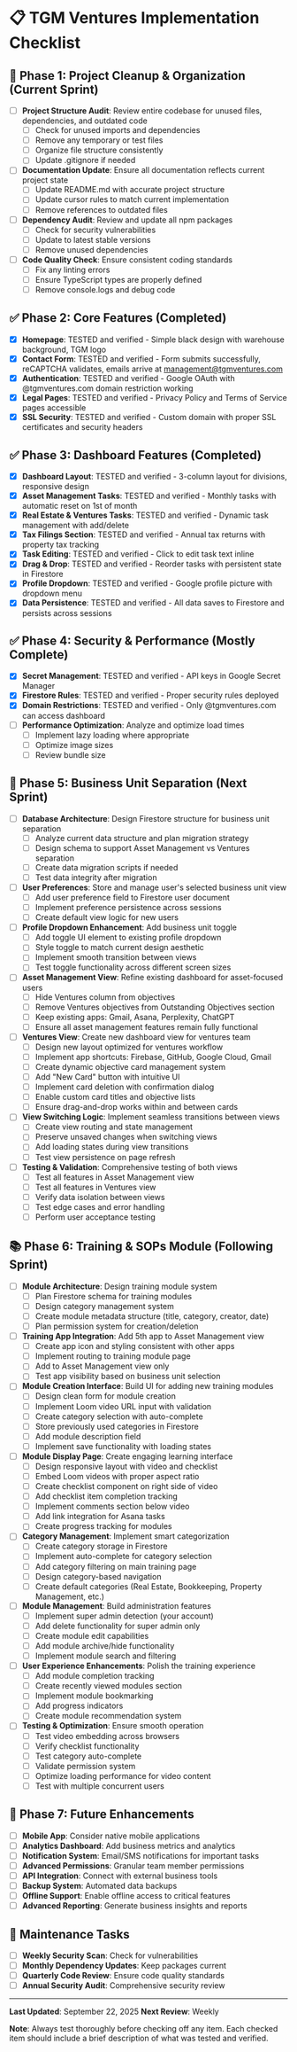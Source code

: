 # 📋 TGM Ventures Implementation Checklist

## 🧹 Phase 1: Project Cleanup & Organization (Current Sprint)
- [ ] **Project Structure Audit**: Review entire codebase for unused files, dependencies, and outdated code
  - [ ] Check for unused imports and dependencies
  - [ ] Remove any temporary or test files
  - [ ] Organize file structure consistently
  - [ ] Update .gitignore if needed
- [ ] **Documentation Update**: Ensure all documentation reflects current project state
  - [ ] Update README.md with accurate project structure
  - [ ] Update cursor rules to match current implementation
  - [ ] Remove references to outdated files
- [ ] **Dependency Audit**: Review and update all npm packages
  - [ ] Check for security vulnerabilities
  - [ ] Update to latest stable versions
  - [ ] Remove unused dependencies
- [ ] **Code Quality Check**: Ensure consistent coding standards
  - [ ] Fix any linting errors
  - [ ] Ensure TypeScript types are properly defined
  - [ ] Remove console.logs and debug code

## ✅ Phase 2: Core Features (Completed)
- [x] **Homepage**: TESTED and verified - Simple black design with warehouse background, TGM logo
- [x] **Contact Form**: TESTED and verified - Form submits successfully, reCAPTCHA validates, emails arrive at management@tgmventures.com
- [x] **Authentication**: TESTED and verified - Google OAuth with @tgmventures.com domain restriction working
- [x] **Legal Pages**: TESTED and verified - Privacy Policy and Terms of Service pages accessible
- [x] **SSL Security**: TESTED and verified - Custom domain with proper SSL certificates and security headers

## ✅ Phase 3: Dashboard Features (Completed)
- [x] **Dashboard Layout**: TESTED and verified - 3-column layout for divisions, responsive design
- [x] **Asset Management Tasks**: TESTED and verified - Monthly tasks with automatic reset on 1st of month
- [x] **Real Estate & Ventures Tasks**: TESTED and verified - Dynamic task management with add/delete
- [x] **Tax Filings Section**: TESTED and verified - Annual tax returns with property tax tracking
- [x] **Task Editing**: TESTED and verified - Click to edit task text inline
- [x] **Drag & Drop**: TESTED and verified - Reorder tasks with persistent state in Firestore
- [x] **Profile Dropdown**: TESTED and verified - Google profile picture with dropdown menu
- [x] **Data Persistence**: TESTED and verified - All data saves to Firestore and persists across sessions

## ✅ Phase 4: Security & Performance (Mostly Complete)
- [x] **Secret Management**: TESTED and verified - API keys in Google Secret Manager
- [x] **Firestore Rules**: TESTED and verified - Proper security rules deployed
- [x] **Domain Restrictions**: TESTED and verified - Only @tgmventures.com can access dashboard
- [ ] **Performance Optimization**: Analyze and optimize load times
  - [ ] Implement lazy loading where appropriate
  - [ ] Optimize image sizes
  - [ ] Review bundle size

## 🏢 Phase 5: Business Unit Separation (Next Sprint)
- [ ] **Database Architecture**: Design Firestore structure for business unit separation
  - [ ] Analyze current data structure and plan migration strategy
  - [ ] Design schema to support Asset Management vs Ventures separation
  - [ ] Create data migration scripts if needed
  - [ ] Test data integrity after migration
- [ ] **User Preferences**: Store and manage user's selected business unit view
  - [ ] Add user preference field to Firestore user document
  - [ ] Implement preference persistence across sessions
  - [ ] Create default view logic for new users
- [ ] **Profile Dropdown Enhancement**: Add business unit toggle
  - [ ] Add toggle UI element to existing profile dropdown
  - [ ] Style toggle to match current design aesthetic
  - [ ] Implement smooth transition between views
  - [ ] Test toggle functionality across different screen sizes
- [ ] **Asset Management View**: Refine existing dashboard for asset-focused users
  - [ ] Hide Ventures column from objectives
  - [ ] Remove Ventures objectives from Outstanding Objectives section
  - [ ] Keep existing apps: Gmail, Asana, Perplexity, ChatGPT
  - [ ] Ensure all asset management features remain fully functional
- [ ] **Ventures View**: Create new dashboard view for ventures team
  - [ ] Design new layout optimized for ventures workflow
  - [ ] Implement app shortcuts: Firebase, GitHub, Google Cloud, Gmail
  - [ ] Create dynamic objective card management system
  - [ ] Add "New Card" button with intuitive UI
  - [ ] Implement card deletion with confirmation dialog
  - [ ] Enable custom card titles and objective lists
  - [ ] Ensure drag-and-drop works within and between cards
- [ ] **View Switching Logic**: Implement seamless transitions between views
  - [ ] Create view routing and state management
  - [ ] Preserve unsaved changes when switching views
  - [ ] Add loading states during view transitions
  - [ ] Test view persistence on page refresh
- [ ] **Testing & Validation**: Comprehensive testing of both views
  - [ ] Test all features in Asset Management view
  - [ ] Test all features in Ventures view
  - [ ] Verify data isolation between views
  - [ ] Test edge cases and error handling
  - [ ] Perform user acceptance testing

## 📚 Phase 6: Training & SOPs Module (Following Sprint)
- [ ] **Module Architecture**: Design training module system
  - [ ] Plan Firestore schema for training modules
  - [ ] Design category management system
  - [ ] Create module metadata structure (title, category, creator, date)
  - [ ] Plan permission system for creation/deletion
- [ ] **Training App Integration**: Add 5th app to Asset Management view
  - [ ] Create app icon and styling consistent with other apps
  - [ ] Implement routing to training module page
  - [ ] Add to Asset Management view only
  - [ ] Test app visibility based on business unit selection
- [ ] **Module Creation Interface**: Build UI for adding new training modules
  - [ ] Design clean form for module creation
  - [ ] Implement Loom video URL input with validation
  - [ ] Create category selection with auto-complete
  - [ ] Store previously used categories in Firestore
  - [ ] Add module description field
  - [ ] Implement save functionality with loading states
- [ ] **Module Display Page**: Create engaging learning interface
  - [ ] Design responsive layout with video and checklist
  - [ ] Embed Loom videos with proper aspect ratio
  - [ ] Create checklist component on right side of video
  - [ ] Add checklist item completion tracking
  - [ ] Implement comments section below video
  - [ ] Add link integration for Asana tasks
  - [ ] Create progress tracking for modules
- [ ] **Category Management**: Implement smart categorization
  - [ ] Create category storage in Firestore
  - [ ] Implement auto-complete for category selection
  - [ ] Add category filtering on main training page
  - [ ] Design category-based navigation
  - [ ] Create default categories (Real Estate, Bookkeeping, Property Management, etc.)
- [ ] **Module Management**: Build administration features
  - [ ] Implement super admin detection (your account)
  - [ ] Add delete functionality for super admin only
  - [ ] Create module edit capabilities
  - [ ] Add module archive/hide functionality
  - [ ] Implement module search and filtering
- [ ] **User Experience Enhancements**: Polish the training experience
  - [ ] Add module completion tracking
  - [ ] Create recently viewed modules section
  - [ ] Implement module bookmarking
  - [ ] Add progress indicators
  - [ ] Create module recommendation system
- [ ] **Testing & Optimization**: Ensure smooth operation
  - [ ] Test video embedding across browsers
  - [ ] Verify checklist functionality
  - [ ] Test category auto-complete
  - [ ] Validate permission system
  - [ ] Optimize loading performance for video content
  - [ ] Test with multiple concurrent users

## 📱 Phase 7: Future Enhancements
- [ ] **Mobile App**: Consider native mobile applications
- [ ] **Analytics Dashboard**: Add business metrics and analytics
- [ ] **Notification System**: Email/SMS notifications for important tasks
- [ ] **Advanced Permissions**: Granular team member permissions
- [ ] **API Integration**: Connect with external business tools
- [ ] **Backup System**: Automated data backups
- [ ] **Offline Support**: Enable offline access to critical features
- [ ] **Advanced Reporting**: Generate business insights and reports

## 🔧 Maintenance Tasks
- [ ] **Weekly Security Scan**: Check for vulnerabilities
- [ ] **Monthly Dependency Updates**: Keep packages current
- [ ] **Quarterly Code Review**: Ensure code quality standards
- [ ] **Annual Security Audit**: Comprehensive security review

---

**Last Updated**: September 22, 2025
**Next Review**: Weekly

**Note**: Always test thoroughly before checking off any item. Each checked item should include a brief description of what was tested and verified.

